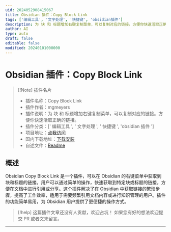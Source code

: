 ```yaml
---
uid: 2024052908415067
title: Obsidian 插件：Copy Block Link
tags: ['编辑工具', '文字处理', '快捷键', 'obsidian插件']
description: 为 块 和 标题增加右键复制菜单，可以复制对应的链接。方便你快速活取正确的链接。
author: AI
type: auto
draft: false
editable: false
modified: 20240101000000
---
```


# Obsidian 插件：Copy Block Link

> [!Note] 插件名片
> - 插件名称：Copy Block Link
> - 插件作者：mgmeyers
> - 插件说明：为 块 和 标题增加右键复制菜单，可以复制对应的链接。方便你快速活取正确的链接。
> - 插件分类：[' 编辑工具 ', ' 文字处理 ', ' 快捷键 ', 'obsidian 插件 ']
> - 项目地址：[点我访问](https://github.com/mgmeyers/obsidian-copy-block-link)
> - 国内下载地址：[下载安装](https://pkmer.cn/products/plugin/pluginMarket/?obsidian-copy-block-link)
> - 自述文件：[Readme](https://ghproxy.net/https://raw.githubusercontent.com/mgmeyers/obsidian-copy-block-link/main/README.md)

## 概述

Obsidian Copy Block Link 是一个插件，可以在 Obsidian 的右键菜单中获取到块和标题的链接。用户可以通过简单的操作，快速获取到特定块或标题的链接，方便在文档中进行引用或分享。这个插件解决了在 Obsidian 中获取链接的繁琐步骤，提高了工作效率，适用于需要频繁引用文档内容或进行知识管理的用户。插件的功能简单易用，为 Obsidian 用户提供了更便捷的操作方式。

> [!help]
> 这篇插件文章还没有人贡献，欢迎占坑！
> 如果您有好的想法欢迎提交 PR 或者文末留言。

---




